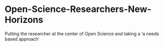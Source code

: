 # Open-Science-Researchers-New-Horizons
Putting the researcher at the center of Open Science and taking a ‘a needs based approach’

